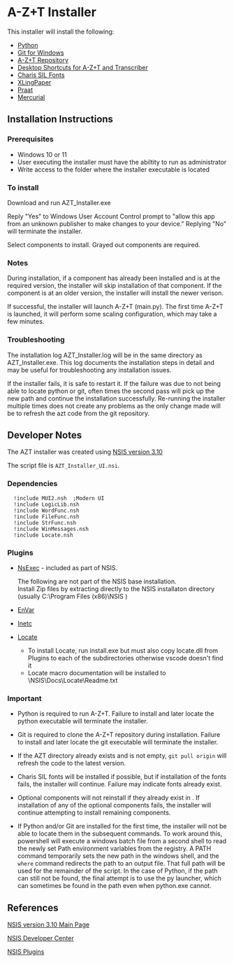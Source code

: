 # A-Z+T Installer

This installer will install the following:

- [Python](https://www.python.org/)
- [Git for Windows](https://github.com/git-for-windows/git)
- [A-Z+T Repository](https://github.com/kent-rasmussen/azt.git)
- [Desktop Shortcuts for A-Z+T and Transcriber](https://nsis.sourceforge.io/Docs/Chapter4.html#generalpurpose)
- [Charis SIL Fonts](https://software.sil.org/charis/)
- [XLingPaper](https://software.sil.org/xlingpaper/)
- [Praat](https://www.fon.hum.uva.nl/praat/)
- [Mercurial](https://www.mercurial-scm.org/)


## Installation Instructions

### Prerequisites

- Windows 10 or 11 
- User executing the installer must have the abiltity to run as administrator
- Write access to the folder where the installer executable is located

### To install

Download and run AZT_Installer.exe

Reply "Yes" to Windows User Account Control prompt to "allow this app from an unknown publisher to make changes to your device."   Replying "No" will terminate the installer.

Select components to install.   Grayed out components are required.

### Notes

During installation, if a component has already been installed and is at the required version, the installer will skip installation of that component.  If the component is at an older version, the installer will install the newer verison.

If successful, the installer will launch A-Z+T (main.py).  The first time A-Z+T is launched, it will perform some scaling configuration, which may take a few minutes.  

### Troubleshooting

The installation log AZT_Installer.log will be in the same directory as AZT_Installer.exe.  This log documents the installation steps in detail and may be useful for troubleshooting any installation issues.

If the installer fails, it is safe to restart it.  If the failure was due to not being able to locate python or git, often times the second pass will pick up the new path and continue the installation successfully.   Re-running the installer multiple times does not create any problems as the only change made will be to refresh the azt code from the git repository.


## Developer Notes

The AZT installer was created using [NSIS version 3.10](https://nsis.sourceforge.io/Main_Page)


The script file is `AZT_Installer_UI.nsi`.

### Dependencies

```
  !include MUI2.nsh  ;Modern UI
  !include LogicLib.nsh
  !include WordFunc.nsh
  !include FileFunc.nsh
  !include StrFunc.nsh    
  !include WinMessages.nsh
  !include Locate.nsh
```

### Plugins

- [NsExec](https://nsis.sourceforge.io/NsExec_plug-in) - included as part of NSIS.

  The following are not part of the NSIS base installation.  
  Install Zip files by extracting directly to the NSIS installaton directory 
  \(usually C:\Program Files (x86)\NSIS \)

- [EnVar](https://nsis.sourceforge.io/EnVar_plug-in)
- [Inetc](https://nsis.sourceforge.io/Inetc_plug-in)
- [Locate](https://nsis.sourceforge.io/Locate_plugin)  
    - To install Locate, run install.exe but must also copy locate.dll from Plugins to each of the subdirectories otherwise vscode doesn't find it
    - Locate macro documentation will be installed to <PROGRMFILES>\NSIS\Docs\Locate\Readme.txt    


### Important

- Python is required to run A-Z+T.  Failure to install and later locate the python executable will terminate the installer.

- Git is required to clone the A-Z+T repository during installation. Failure to install and later locate the git executable will terminate the installer.

- If the AZT directory already exists and is not empty, `git pull origin` will refresh the code to the latest version.

- Charis SIL fonts will be installed if possible, but if installation of the fonts fails, the installer will continue.  Failure may indicate fonts already exist.

- Optional components will not reinstall if they already exist in <PROGRAMFILES>.   If installation of any of the optional components fails, the installer will continue attempting to install remaining components.

- If Python and/or Git are installed for the first time, the installer will not be able to locate them in the subsequent commands.  To work around this, powershell will execute a windows batch file from a second shell to read the newly set Path environment variables from the registry.  A PATH command temporarily sets the new path in the windows shell, and the `where` command redirects the path to an output file.   That full path will be used for the remainder of the script.   In the case of Python, if the path can still not be found, the final attempt is to use the py launcher, which can sometimes be found in the path even when python.exe cannot.

## References

[NSIS version 3.10 Main Page](https://nsis.sourceforge.io/Main_Page)

[NSIS Developer Center](https://nsis.sourceforge.io/Developer_Center)

[NSIS Plugins](https://nsis.sourceforge.io/Category:Plugins)
